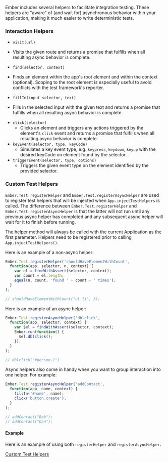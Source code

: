 Ember includes several helpers to facilitate integration testing. These helpers are "aware" of (and wait for) asynchronous behavior within your application, making it much easier to write deterministic tests.

### Interaction Helpers

* `visit(url)`
 - Visits the given route and returns a promise that fulfills when all resulting async behavior is complete.
* `find(selector, context)`
 - Finds an element within the app's root element and within the context (optional). Scoping to the root element is especially useful to avoid conflicts with the test framework's reporter.
* `fillIn(input_selector, text)`
 - Fills in the selected input with the given text and returns a promise that fulfills when all resulting async behavior is complete.
* `click(selector)`
  - Clicks an element and triggers any actions triggered by the element's `click` event and returns a promise that fulfills when all resulting async behavior is complete.
* `keyEvent(selector, type, keyCode)`
  - Simulates a key event type, e.g. `keypress`, `keydown`, `keyup` with the desired keyCode on element found by the selector.
* `triggerEvent(selector, type, options)`
  - Triggers the given event type on the element identified by the provided selector.

### Custom Test Helpers

`Ember.Test.registerHelper` and `Ember.Test.registerAsyncHelper` are used to register test helpers that will be injected when `App.injectTestHelpers` is called. The difference between `Ember.Test.registerHelper` and `Ember.Test.registerAsyncHelper` is that the latter will not run until any previous async helper has completed and any subsequent async helper will wait for it to finish before running.

The helper method will always be called with the current Application as the first parameter. Helpers need to be registered prior to calling `App.injectTestHelpers()`.

Here is an example of a non-async helper:

```javascript
Ember.Test.registerHelper('shouldHaveElementWithCount', 
  function(app, selector, n, context) {
    var el = findWithAssert(selector, context);
    var count = el.length;
    equal(n, count, 'found ' + count + ' times');
  }
);

// shouldHaveElementWithCount("ul li", 3);
```

Here is an example of an async helper:

```javascript
Ember.Test.registerAsyncHelper('dblclick', 
  function(app, selector, context) {
    var $el = findWithAssert(selector, context);
    Ember.run(function() {
      $el.dblclick();
    });
  }
);

// dblclick("#person-1")
```

Async helpers also come in handy when you want to group interaction
into one helper. For example:

```javascript
Ember.Test.registerAsyncHelper('addContact',
  function(app, name, context) {
    fillIn('#name', name);
    click('button.create');
  }
);

// addContact("Bob");
// addContact("Dan");
```

#### Example

Here is an example of using both `registerHelper` and `registerAsyncHelper`.

<a class="jsbin-embed" href="http://jsbin.com/yiven/2/embed?output">Custom Test Helpers</a>
